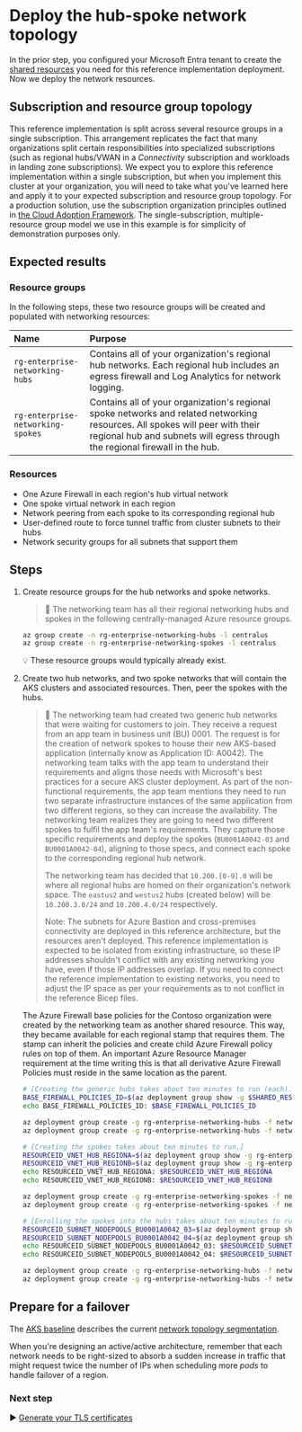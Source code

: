 # Deploy the hub-spoke network topology

In the prior step, you configured your Microsoft Entra tenant to create the [shared resources](./03-cluster-prerequisites.md) you need for this reference implementation deployment. Now we deploy the network resources.

## Subscription and resource group topology

This reference implementation is split across several resource groups in a single subscription. This arrangement replicates the fact that many organizations split certain responsibilities into specialized subscriptions (such as regional hubs/VWAN in a *Connectivity* subscription and workloads in landing zone subscriptions). We expect you to explore this reference implementation within a single subscription, but when you implement this cluster at your organization, you will need to take what you've learned here and apply it to your expected subscription and resource group topology. For a production solution, use the subscription organization principles outlined in [the Cloud Adoption Framework](https://learn.microsoft.com/azure/cloud-adoption-framework/ready/landing-zone/design-area/resource-org-subscriptions). The single-subscription, multiple-resource group model we use in this example is for simplicity of demonstration purposes only.

## Expected results

### Resource groups

In the following steps, these two resource groups will be created and populated with networking resources:

| Name | Purpose |
|:- |:- |
| `rg-enterprise-networking-hubs` | Contains all of your organization's regional hub networks. Each regional hub includes an egress firewall and Log Analytics for network logging. |
| `rg-enterprise-networking-spokes` | Contains all of your organization's regional spoke networks and related networking resources. All spokes will peer with their regional hub and subnets will egress through the regional firewall in the hub. |

### Resources

- One Azure Firewall in each region's hub virtual network
- One spoke virtual network in each region
- Network peering from each spoke to its corresponding regional hub
- User-defined route to force tunnel traffic from cluster subnets to their hubs
- Network security groups for all subnets that support them

## Steps

1. Create resource groups for the hub networks and spoke networks.

   > :book: The networking team has all their regional networking hubs and spokes in the following centrally-managed Azure resource groups.

   ```bash
   az group create -n rg-enterprise-networking-hubs -l centralus
   az group create -n rg-enterprise-networking-spokes -l centralus
   ```

   :bulb: These resource groups would typically already exist.

1. Create two hub networks, and two spoke networks that will contain the AKS clusters and associated resources. Then, peer the spokes with the hubs.

   > :book: The networking team had created two generic hub networks that were waiting for customers to join. They receive a request from an app team in business unit (BU) 0001. The request is for the creation of network spokes to house their new AKS-based application (internally know as Application ID: A0042). The networking team talks with the app team to understand their requirements and aligns those needs with Microsoft's best practices for a secure AKS cluster deployment. As part of the non-functional requirements, the app team mentions they need to run two separate infrastructure instances of the same application from two different regions, so they can increase the availability. The networking team realizes they are going to need two different spokes to fulfil the app team's requirements. They capture those specific requirements and deploy the spokes (`BU0001A0042-03` and `BU0001A0042-04`), aligning to those specs, and connect each spoke to the corresponding regional hub network.
   >
   > The networking team has decided that `10.200.[0-9].0` will be where all regional hubs are homed on their organization's network space. The `eastus2` and `westus2` hubs (created below) will be `10.200.3.0/24` and `10.200.4.0/24` respectively.
   >
   > Note: The subnets for Azure Bastion and cross-premises connectivity are deployed in this reference architecture, but the resources aren't deployed. This reference implementation is expected to be isolated from existing infrastructure, so these IP addresses shouldn't conflict with any existing networking you have, even if those IP addresses overlap. If you need to connect the reference implementation to existing networks, you need to adjust the IP space as per your requirements as to not conflict in the reference Bicep files.

   The Azure Firewall base policies for the Contoso organization were created by the networking team as another shared resource. This way, they became available for each regional stamp that requires them. The stamp can inherit the policies and create child Azure Firewall policy rules on top of them. An important Azure Resource Manager requirement at the time writing this is that all derivative Azure Firewall Policies must reside in the same location as the parent.

   ```bash
   # [Creating the generic hubs takes about ten minutes to run (each).]
   BASE_FIREWALL_POLICIES_ID=$(az deployment group show -g $SHARED_RESOURCE_GROUP_NAME_AKS_MRB -n shared-svcs-stamp --query properties.outputs.baseFirewallPoliciesId.value -o tsv)
   echo BASE_FIREWALL_POLICIES_ID: $BASE_FIREWALL_POLICIES_ID

   az deployment group create -g rg-enterprise-networking-hubs -f networking/hub-region.v1.bicep -n hub-regionA -p baseFirewallPoliciesId=$BASE_FIREWALL_POLICIES_ID firewallPolicyLocation=eastus2 @networking/hub-region.parameters.eastus2.json
   az deployment group create -g rg-enterprise-networking-hubs -f networking/hub-region.v1.bicep -n hub-regionB -p baseFirewallPoliciesId=$BASE_FIREWALL_POLICIES_ID firewallPolicyLocation=eastus2 @networking/hub-region.parameters.centralus.json

   # [Creating the spokes takes about ten minutes to run.]
   RESOURCEID_VNET_HUB_REGIONA=$(az deployment group show -g rg-enterprise-networking-hubs -n hub-regionA --query properties.outputs.hubVnetId.value -o tsv)
   RESOURCEID_VNET_HUB_REGIONB=$(az deployment group show -g rg-enterprise-networking-hubs -n hub-regionB --query properties.outputs.hubVnetId.value -o tsv)
   echo RESOURCEID_VNET_HUB_REGIONA: $RESOURCEID_VNET_HUB_REGIONA
   echo RESOURCEID_VNET_HUB_REGIONB: $RESOURCEID_VNET_HUB_REGIONB

   az deployment group create -g rg-enterprise-networking-spokes -f networking/spoke-BU0001A0042.bicep -n spoke-BU0001A0042-03 -p hubVnetResourceId="${RESOURCEID_VNET_HUB_REGIONA}" @networking/spoke-BU0001A0042.parameters.eastus2.json
   az deployment group create -g rg-enterprise-networking-spokes -f networking/spoke-BU0001A0042.bicep -n spoke-BU0001A0042-04 -p hubVnetResourceId="${RESOURCEID_VNET_HUB_REGIONB}" @networking/spoke-BU0001A0042.parameters.centralus.json

   # [Enrolling the spokes into the hubs takes about ten minutes to run (each).]
   RESOURCEID_SUBNET_NODEPOOLS_BU0001A0042_03=$(az deployment group show -g rg-enterprise-networking-spokes -n spoke-BU0001A0042-03 --query properties.outputs.nodepoolSubnetResourceIds.value -o tsv)
   RESOURCEID_SUBNET_NODEPOOLS_BU0001A0042_04=$(az deployment group show -g rg-enterprise-networking-spokes -n spoke-BU0001A0042-04 --query properties.outputs.nodepoolSubnetResourceIds.value -o tsv)
   echo RESOURCEID_SUBNET_NODEPOOLS_BU0001A0042_03: $RESOURCEID_SUBNET_NODEPOOLS_BU0001A0042_03
   echo RESOURCEID_SUBNET_NODEPOOLS_BU0001A0042_04: $RESOURCEID_SUBNET_NODEPOOLS_BU0001A0042_04

   az deployment group create -g rg-enterprise-networking-hubs -f networking/hub-region.v1.1.bicep -n hub-regionA -p nodepoolSubnetResourceIds="['${RESOURCEID_SUBNET_NODEPOOLS_BU0001A0042_03}']" baseFirewallPoliciesId=$BASE_FIREWALL_POLICIES_ID firewallPolicyLocation=eastus2 @networking/hub-region.parameters.eastus2.json
   az deployment group create -g rg-enterprise-networking-hubs -f networking/hub-region.v1.1.bicep -n hub-regionB -p nodepoolSubnetResourceIds="['${RESOURCEID_SUBNET_NODEPOOLS_BU0001A0042_04}']" baseFirewallPoliciesId=$BASE_FIREWALL_POLICIES_ID firewallPolicyLocation=eastus2 @networking/hub-region.parameters.centralus.json
   ```

## Prepare for a failover

The [AKS baseline](https://github.com/mspnp/aks-baseline) describes the current [network topology segmentation](https://github.com/mspnp/aks-baseline/blob/main/networking/topology.md).

When you're designing an active/active architecture, remember that each network needs to be right-sized to absorb a sudden increase in traffic that might request twice the number of IPs when scheduling more *pods* to handle failover of a region.

### Next step

:arrow_forward: [Generate your TLS certificates](./05-ca-certificates.md)
